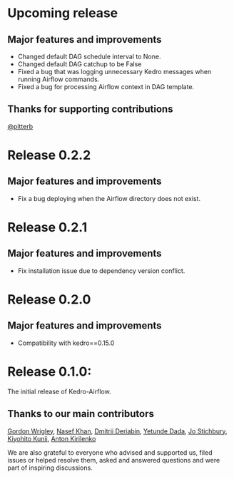 # Upcoming release

## Major features and improvements
* Changed default DAG schedule interval to None.
* Changed default DAG catchup to be False
* Fixed a bug that was logging unnecessary Kedro messages when running Airflow commands.
* Fixed a bug for processing Airflow context in DAG template.

## Thanks for supporting contributions
[@pitterb](https://github.com/pitterb)

# Release 0.2.2

## Major features and improvements
* Fix a bug deploying when the Airflow directory does not exist.

# Release 0.2.1

## Major features and improvements
* Fix installation issue due to dependency version conflict.


# Release 0.2.0

## Major features and improvements
* Compatibility with kedro==0.15.0

# Release 0.1.0:

The initial release of Kedro-Airflow.

## Thanks to our main contributors

[Gordon Wrigley](https://github.com/tolomea), [Nasef Khan](https://github.com/nakhan98), [Dmitrii Deriabin](https://github.com/DmitryDeryabin), [Yetunde Dada](https://github.com/yetudada), [Jo Stichbury](https://github.com/stichbury), [Kiyohito Kunii](https://github.com/921kiyo), [Anton Kirilenko](https://github.com/Flid)

We are also grateful to everyone who advised and supported us, filed issues or helped resolve them, asked and answered questions and were part of inspiring discussions.
